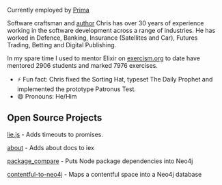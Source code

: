 Currently employed by [Prima](https://prima.it/)

Software craftsman and [author](https://leanpub.com/development2019) Chris has over 30 years of experience working in the software development across a range of industries. He has worked in Defence, Banking, Insurance (Satellites and Car), Futures Trading, Betting and Digital Publishing.

In my spare time I used to mentor Elixir on [exercism.org](https://excercism.org)  to date have mentored 2906 students and marked 7976 exercises.

- ⚡ Fun fact: Chris fixed the Sorting Hat, typeset The Daily Prophet and implemented the prototype Patronus Test.
- 😄 Pronouns: He/Him

## Open Source Projects

[lie.js](https://www.npmjs.com/package/lie.js) - Adds timeouts to promises.

[about](https://hex.pm/packages/about) - Adds about docs to iex

[package_compare](https://github.com/chriseyre2000/package_compare) - Puts Node package dependencies into Neo4j

[contentful-to-neo4j](https://github.com/chriseyre2000/contentful-to-neo4j) - Maps a contentful space into a Neo4j database

<!--
**chriseyre2000/chriseyre2000** is a ✨ _special_ ✨ repository because its `README.md` (this file) appears on your GitHub profile.

Here are some ideas to get you started:

- 🔭 I’m currently working on ...
- 🌱 I’m currently learning ...
- 👯 I’m looking to collaborate on ...
- 🤔 I’m looking for help with ...
- 💬 Ask me about ...
- 📫 How to reach me: ...
- 😄 Pronouns: ...
- ⚡ Fun fact: ...
-->
